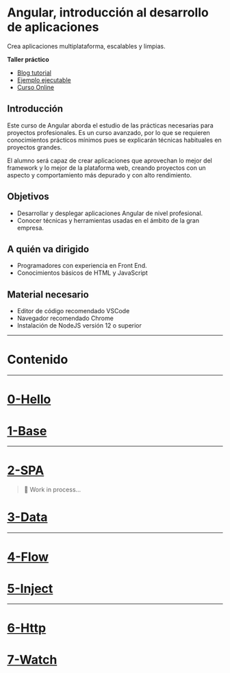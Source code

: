 Angular, introducción al desarrollo de aplicaciones
===================================================
Crea aplicaciones multiplataforma, escalables y limpias.

**Taller práctico**

- [Blog tutorial](https://academia-binaria.com/hola-angular-cli/)
- [Ejemplo ejecutable](https://academiabinaria.github.io/angular-basic/)
- [Curso Online](https://www.trainingit.es/curso-angular-basico/?promo=angular.builders)

Introducción
-------------------------------------------
Este curso de Angular aborda el estudio de las prácticas necesarias para proyectos profesionales. Es un curso avanzado, por lo que se requieren conocimientos prácticos mínimos pues se explicarán técnicas habituales en proyectos grandes.

El alumno será capaz de crear aplicaciones que aprovechan lo mejor del framework y lo mejor de la plataforma web, creando proyectos con un aspecto y comportamiento más depurado y con alto rendimiento.

Objetivos
-------------------------------------------
- Desarrollar y desplegar aplicaciones Angular de nivel profesional.
- Conocer técnicas y herramientas usadas en el ámbito de la gran empresa.

A quién va dirigido
-------------------------------------------
- Programadores con experiencia en Front End.
- Conocimientos básicos de HTML y JavaScript

Material necesario
-------------------------------------------
- Editor de código recomendado VSCode
- Navegador recomendado Chrome
- Instalación de NodeJS versión 12 o superior

---

# Contenido

---

# [0-Hello](https://github.com/AcademiaBinaria/angular-basic/blob/master/docs/0-hello.md)

# [1-Base](https://github.com/AcademiaBinaria/angular-basic/blob/master/docs/1-base.md)

---

# [2-SPA](https://github.com/AcademiaBinaria/angular-basic/blob/master/docs/2-spa.md)

> 🚧 Work in process...

# [3-Data](https://github.com/AcademiaBinaria/angular-basic/blob/master/docs/3-data.html)

---

# [4-Flow](https://github.com/AcademiaBinaria/angular-basic/blob/master/docs/4-flow.html)

# [5-Inject](https://github.com/AcademiaBinaria/angular-basic/blob/master/docs/5-inject.html)

---

# [6-Http](https://github.com/AcademiaBinaria/angular-basic/blob/master/docs/6-http.html)

# [7-Watch](https://github.com/AcademiaBinaria/angular-basic/blob/master/docs/7-watch.html)



